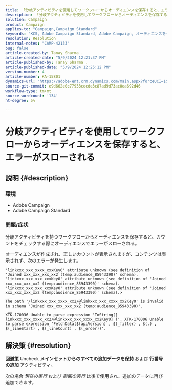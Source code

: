 ```yaml
---
title: 「分岐アクティビティを使用してワークフローからオーディエンスを保存すると、エラーがスローされる」
description: 「分岐アクティビティを使用してワークフローからオーディエンスを保存するとエラーがスローされるエラーの解決方法を説明します。」
solution: Campaign
product: Campaign
applies-to: "Campaign,Campaign Standard"
keywords: "KCS, Adobe Campaign Standard, Adobe Campaign, オーディエンスを保存，ワークフロー，分岐アクティビティ，エラーをスロー，トラブルシューティング"
resolution: Resolution
internal-notes: "CAMP-42133"
bug: false
article-created-by: Tanay Sharma .
article-created-date: "5/9/2024 12:21:37 PM"
article-published-by: Tanay Sharma .
article-published-date: "5/9/2024 12:25:12 PM"
version-number: 4
article-number: KA-15801
dynamics-url: "https://adobe-ent.crm.dynamics.com/main.aspx?forceUCI=1&pagetype=entityrecord&etn=knowledgearticle&id=5a2fa7ab-fe0d-ef11-9f89-000d3a345e57"
source-git-commit: e9d662e0c77953cecde3c87ad9d73ac0ea692d46
workflow-type: tm+mt
source-wordcount: '134'
ht-degree: 5%

---
```


# 分岐アクティビティを使用してワークフローからオーディエンスを保存すると、エラーがスローされる

## 説明 {#description}


### 環境

- Adobe Campaign
- Adobe Campaign Standard


### 問題/症状

分岐アクティビティを持つワークフローからオーディエンスを保存すると、カウントをチェックする際にオーディエンスでエラーがスローされる。

オーディエンスが作成され、正しいカウントが表示されますが、コンテンツは表示されず、次のエラーが発生します。


```
'linkxxx_xxx_xxxx_xxxKey0' attribute unknown (see definition of 'Joined xxx_xxx_xxx_xx2 (temp:audience_85943390)' schema). 'linkxxx_xxx_xxx_xxxKey0' attribute unknown (see definition of 'Joined xxx_xxx_xxx_xx2 (temp:audience_85943390)' schema). 'linkxxx_xxx_xxx_xxxKey0' attribute unknown (see definition of 'Joined xxx_xxx_xxx_xx2 (temp:audience_85943390)' schema).>
 __
The path '/linkxxx_xxx_xxxx_xx2/@linkxxx_xxx_xxxx_xx2Key0' is invalid in schema 'Joined xxx_xxx_xxx_xx2 (temp:audience_85943390)'.
 __
XTK-170036 Unable to parse expression 'ToString([ linkxxx_xxx_xxxx_xx2/@linkxxx_xxx_xxxx_xx2Key0] )'. XTK-170006 Unable to parse expression 'FetchData($(apiVersion) , $(_filter) , $(.) , $(_lineStart) , $(_lineCount) , $(_order))'.
```



## 解決策 {#resolution}


<b>回避策</b>
Uncheck <b>メインセットからのすべての追加データを保持 </b>および <b>行番号の追加</b> アクティビティ。

次の場合 *現在の実行* および *前回の実行* は後で使用され、追加のデータに再び追加できます。
